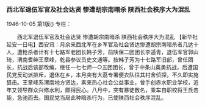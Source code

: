 ### 西北军退伍军官及社会达贤  惨遭胡宗南暗杀  陕西社会秩序大为混乱

1946-10-05
第1版()
专栏：

　　西北军退伍军官及社会达贤
    惨遭胡宗南暗杀
    陕西社会秩序大为混乱
    【新华社延安一日电】西安讯：月余来西北军在乡军官及社会贤达惨遭胡宗南暗杀者几达十人，遭枪杀者计有十七路军老团长韩子芳，前陕保二团团长李遥青，退伍军官郭山琦，渭南耆绅王章峰，乾县参议员史文通等。按韩子芳为十七路军旧部，曾任团长，抗战后该部改编，继任一七七师一○五团团长，曾于中条山英勇抗战，后遭国民党反动派排斥，退休在乡，本月突有大荔专署便衣队往其村舍侦探，不久即实施狙击。王章峰系渭南地方贤达，素来热心社会公益事业，曾手创赤水职业学校，近年又领导群众兴修水利，颇得民心。八月中，突有暴徒数名，乘车自职校将王氏击毙，急驰而去。国民党当局此种暗杀行为，已使陕西社会秩序混乱。
